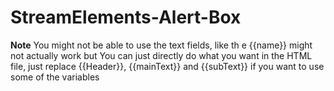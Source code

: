 # StreamElements-Alert-Box


**Note**
You might not be able to use the text fields, like th e {{name}} might not actually work but
You can just directly do what you want in the HTML file, just replace {{Header}}, {{mainText}} and {{subText}} if you want to use some of the variables
